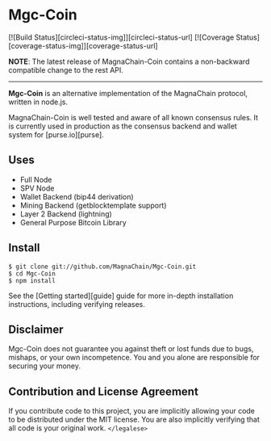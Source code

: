 # Mgc-Coin

[![Build Status][circleci-status-img]][circleci-status-url]
[![Coverage Status][coverage-status-img]][coverage-status-url]

__NOTE__: The latest release of MagnaChain-Coin contains a non-backward compatible change
to the rest API. 

---

**Mgc-Coin** is an alternative implementation of the MagnaChain protocol, written in
node.js.

MagnaChain-Coin is well tested and aware of all known consensus rules. It is currently
used in production as the consensus backend and wallet system for
[purse.io][purse].

## Uses

- Full Node
- SPV Node
- Wallet Backend (bip44 derivation)
- Mining Backend (getblocktemplate support)
- Layer 2 Backend (lightning)
- General Purpose Bitcoin Library


## Install

```
$ git clone git://github.com/MagnaChain/Mgc-Coin.git
$ cd Mgc-Coin
$ npm install

```

See the [Getting started][guide] guide for more in-depth installation
instructions, including verifying releases.



## Disclaimer

Mgc-Coin does not guarantee you against theft or lost funds due to bugs, mishaps,
or your own incompetence. You and you alone are responsible for securing your
money.

## Contribution and License Agreement

If you contribute code to this project, you are implicitly allowing your code
to be distributed under the MIT license. You are also implicitly verifying that
all code is your original work. `</legalese>`
